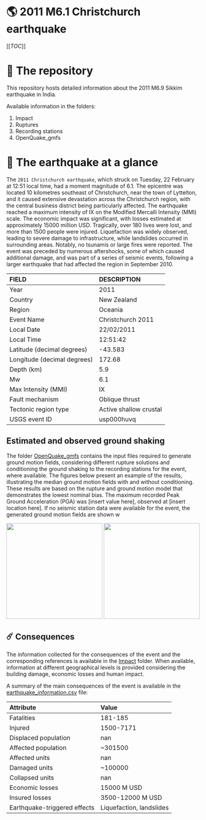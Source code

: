 # 🌎 2011 M6.1 Christchurch earthquake
[[_TOC_]]

# 📂 The repository

This repository hosts detailed information about the 2011 M6.9 Sikkim earthquake in India.

Available information in the folders:

1. Impact
2. Ruptures
3. Recording stations
4. OpenQuake_gmfs


# 🚀 The earthquake at a glance 

The `2011 Christchurch earthquake`, which struck on Tuesday, 22 February at 12:51 local time, had a moment magnitude of 6.1. The epicentre was located 10 kilometres southeast of Christchurch, near the town of Lyttelton, and it caused extensive devastation across the Christchurch region, with the central business district being particularly affected. The earthquake reached a maximum intensity of IX on the Modified Mercalli Intensity (MMI) scale. The economic impact was significant, with losses estimated at approximately 15000 million USD. Tragically, over 180 lives were lost, and more than 1500 people were injured. Liquefaction was widely observed, leading to severe damage to infrastructure, while landslides occurred in surrounding areas. Notably, no tsunamis or large fires were reported. The event was preceded by numerous aftershocks, some of which caused additional damage, and was part of a series of seismic events, following a larger earthquake that had affected the region in September 2010.

| FIELD | DESCRIPTION |
|:-------|:-------------|
| Year | 2011 |
| Country | New Zealand |
| Region | Oceania |
| Event Name | Christchurch 2011 |
| Local Date | 22/02/2011 |
| Local Time | 12:51:42 |
| Latitude (decimal degrees) | -43.583 |
| Longitude (decimal degrees) | 172.68 |
| Depth (km) | 5.9 |
| Mw | 6.1 |
| Max Intensity (MMI) | IX |
| Fault mechanism | Oblique thrust |
| Tectonic region type | Active shallow crustal |
| USGS event ID | usp000huvq |

## Estimated and observed ground shaking

The folder [OpenQuake_gmfs](./OpenQuake_gmfs/) contains the input files required to generate ground motion fields, considering different rupture solutions and conditioning the ground shaking to the recording stations for the event, where available. The figures below present an example of the results, illustrating the median ground motion fields with and without conditioning. These results are based on the rupture and ground motion model that demonstrates the lowest nominal bias. The maximum recorded Peak Ground Acceleration (PGA) was [insert value here], observed at [insert location here]. If no seismic station data were available for the event, the generated ground motion fields are shown w

<img src="./OpenQuake_gmfs/median_gmf_stations_none.png" height="250">
<img src="./OpenQuake_gmfs/median_gmf_stations_seismic.png" height="250">

## ☄️ Consequences

The information collected for the consequences of the event and the corresponding references is available in the [Impact](./Impact) folder. When available, information at different geographical levels is provided considering the building damage, economic losses and human impact.

A summary of the main consequences of the event is available in the [earthquake_information.csv](./earthquake_information.csv) file:

| Attribute | Value |
|:-------|:-------------|
| Fatalities | 181-185 |
| Injured | 1500-7171 |
| Displaced population | nan |
| Affected population | ~301500 |
| Affected units | nan |
| Damaged units | ~100000 |
| Collapsed units | nan |
| Economic losses | 15000 M USD |
| Insured losses | 3500-12000 M USD |
| Earthquake-triggered effects | Liquefaction, landslides |
